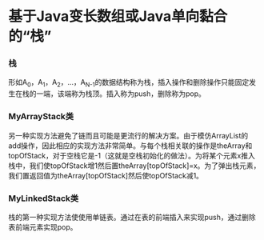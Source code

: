 # 基于Java变长数组或Java单向黏合的“栈”

### 栈

形如A<sub>0</sub>，A<sub>1</sub>，A<sub>2</sub>，…，A<sub>N-1</sub>的数据结构称为栈，插入操作和删除操作只能固定发生在栈的一端，该端称为栈顶。插入称为push，删除称为pop。

### MyArrayStack类

另一种实现方法避免了链而且可能是更流行的解决方案。由于模仿ArrayList的add操作，因此相应的实现方法非常简单。与每个栈相关联的操作是theArray和topOfStack，对于空栈它是-1（这就是空栈初始化的做法）。为将某个元素x推入栈中，我们使topOfStack增1然后置theArray[topOfStack]=x。为了弹出栈元素，我们置返回值为theArray[topOfStack]然后使topOfStack减1。

### MyLinkedStack类

栈的第一种实现方法使使用单链表。通过在表的前端插入来实现push，通过删除表前端元素实现pop。

